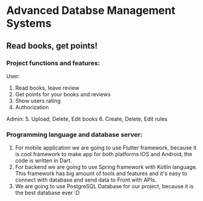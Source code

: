 # Advanced Databse Management Systems

## Read books, get points!

### Project functions and features:
User:
  1. Read books, leave review
  2. Get points for your books and reviews
  3. Show users rating
  4. Authorization

Admin:
  5. Upload, Delete, Edit books
  6. Create, Delete, Edit rules

### Programming language and database server:
1. For mobile application we are going to use Flutter framework, because it is cool framework to make app for both platforms IOS and Android, the code is written in Dart.
2. For backend we are going to use Spring framework with Kotlin language. This framework has big amount of tools and features and it's easy to connect with database and send data to Front with APIs.
3. We are going to use PostgreSQL Database for our project, because it is the best database ever :D

